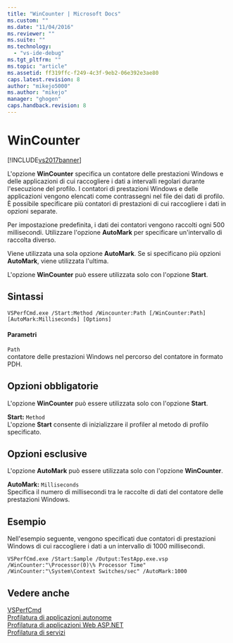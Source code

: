 ```yaml
---
title: "WinCounter | Microsoft Docs"
ms.custom: ""
ms.date: "11/04/2016"
ms.reviewer: ""
ms.suite: ""
ms.technology: 
  - "vs-ide-debug"
ms.tgt_pltfrm: ""
ms.topic: "article"
ms.assetid: ff319ffc-f249-4c3f-9eb2-06e392e3ae80
caps.latest.revision: 8
author: "mikejo5000"
ms.author: "mikejo"
manager: "ghogen"
caps.handback.revision: 8
---
```

# WinCounter
[!INCLUDE[vs2017banner](../code-quality/includes/vs2017banner.md)]

L'opzione **WinCounter** specifica un contatore delle prestazioni Windows e delle applicazioni di cui raccogliere i dati a intervalli regolari durante l'esecuzione del profilo.  I contatori di prestazioni Windows e delle applicazioni vengono elencati come contrassegni nel file dei dati di profilo.  È possibile specificare più contatori di prestazioni di cui raccogliere i dati in opzioni separate.  
  
 Per impostazione predefinita, i dati dei contatori vengono raccolti ogni 500 millisecondi.  Utilizzare l'opzione **AutoMark** per specificare un'intervallo di raccolta diverso.  
  
 Viene utilizzata una sola opzione **AutoMark**.  Se si specificano più opzioni **AutoMark**, viene utilizzata l'ultima.  
  
 L'opzione **WinCounter** può essere utilizzata solo con l'opzione **Start**.  
  
## Sintassi  
  
```  
VSPerfCmd.exe /Start:Method /Wincounter:Path [/WinCounter:Path] [AutoMark:Milliseconds] [Options]  
```  
  
#### Parametri  
 `Path`  
 contatore delle prestazioni Windows nel percorso del contatore in formato PDH.  
  
## Opzioni obbligatorie  
 L'opzione **WinCounter** può essere utilizzata solo con l'opzione **Start**.  
  
 **Start:** `Method`  
 L'opzione **Start** consente di inizializzare il profiler al metodo di profilo specificato.  
  
## Opzioni esclusive  
 L'opzione **AutoMark** può essere utilizzata solo con l'opzione **WinCounter**.  
  
 **AutoMark:** `Milliseconds`  
 Specifica il numero di millisecondi tra le raccolte di dati del contatore delle prestazioni Windows.  
  
## Esempio  
 Nell'esempio seguente, vengono specificati due contatori di prestazioni Windows di cui raccogliere i dati a un intervallo di 1000 millisecondi.  
  
```  
VSPerfCmd.exe /Start:Sample /Output:TestApp.exe.vsp /WinCounter:"\Processor(0)\% Processor Time" /WinCounter:"\System\Context Switches/sec" /AutoMark:1000  
```  
  
## Vedere anche  
 [VSPerfCmd](../profiling/vsperfcmd.md)   
 [Profilatura di applicazioni autonome](../profiling/command-line-profiling-of-stand-alone-applications.md)   
 [Profilatura di applicazioni Web ASP.NET](../profiling/command-line-profiling-of-aspnet-web-applications.md)   
 [Profilatura di servizi](../profiling/command-line-profiling-of-services.md)
